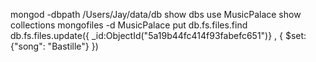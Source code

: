 mongod -dbpath /Users/Jay/data/db
show dbs
use MusicPalace
show collections
mongofiles -d MusicPalace put <file path>
db.fs.files.find
db.fs.files.update({ _id:ObjectId("5a19b44fc414f93fabefc651")} , { $set: {"song": "Bastille"} })

